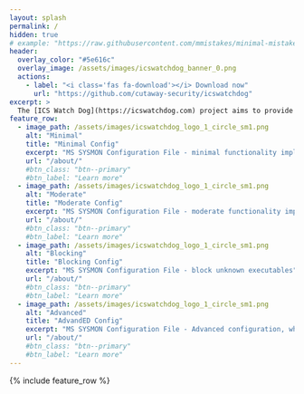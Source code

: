 ```yaml
---
layout: splash
permalink: /
hidden: true
# example: "https://raw.githubusercontent.com/mmistakes/minimal-mistakes/master/docs/_pages/home.md"
header:
  overlay_color: "#5e616c"
  overlay_image: /assets/images/icswatchdog_banner_0.png
  actions:
    - label: "<i class='fas fa-download'></i> Download now"
      url: "https://github.com/cutaway-security/icswatchdog"
excerpt: >
  The [ICS Watch Dog](https://icswatchdog.com) project aims to provide a usable Sysmon implementation from the start of your monitoring program through its maturity. We are here to help your team and we are hoping your team will help this project via issues, comments, discussions, and usable templates.
feature_row:
  - image_path: /assets/images/icswatchdog_logo_1_circle_sm1.png
    alt: "Minimal"
    title: "Minimal Config"
    excerpt: "MS SYSMON Configuration File - minimal functionality implementation. START HERE"
    url: "/about/"
    #btn_class: "btn--primary"
    #btn_label: "Learn more"
  - image_path: /assets/images/icswatchdog_logo_1_circle_sm1.png
    alt: "Moderate"
    title: "Moderate Config"
    excerpt: "MS SYSMON Configuration File - moderate functionality implementation. Improve upon the basics."
    url: "/about/"
    #btn_class: "btn--primary"
    #btn_label: "Learn more"
  - image_path: /assets/images/icswatchdog_logo_1_circle_sm1.png
    alt: "Blocking"
    title: "Blocking Config"
    excerpt: "MS SYSMON Configuration File - block unknown executables"
    url: "/about/"
    #btn_class: "btn--primary"
    #btn_label: "Learn more"
  - image_path: /assets/images/icswatchdog_logo_1_circle_sm1.png
    alt: "Advanced"
    title: "AdvandED Config"
    excerpt: "MS SYSMON Configuration File - Advanced configuration, which takes a lot of review and updating. You can try it, but you should NOT start here."
    url: "/about/"
    #btn_class: "btn--primary"
    #btn_label: "Learn more"
---
```


{% include feature_row %}